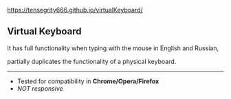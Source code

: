 https://tensegrity666.github.io/virtualKeyboard/

## Virtual Keyboard

It has full functionality when typing with the mouse in English and Russian,

partially duplicates the functionality of a physical keyboard.

______________________________________________________________________________________________________

* Tested for compatibility in __Chrome/Opera/Firefox__
* _NOT responsive_
